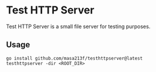 # Test HTTP Server

Test HTTP Server is a small file server for testing purposes.

## Usage

```console
go install github.com/masa213f/testhttpserver@latest
testhttpserver -dir <ROOT_DIR>
```